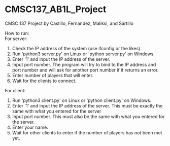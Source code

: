 # CMSC137_AB1L_Project
CMSC 137 Project by Castillo, Fernandez, Maliksi, and Sartillo

How to run:<br>
  For server:<br>
    <ol>
      <li>Check the IP address of the system (use ifconfig or the likes).</li>
      <li>Run 'python3 server.py' on Linux or 'python server.py' on Windows.</li>
      <li>Enter '1' and input the IP address of the server.</li>
      <li>Input port number. The program will try to bind to the IP address and port number and will ask for another port number if it returns an error.</li>
      <li>Enter number of players that will enter.</li>
      <li>Wait for the clients to connect.</li>
    </ol>
  For client:<br>
    <ol>
      <li>Run 'python3 client.py' on Linux or 'python client.py' on Windows.</li>
      <li>Enter '1' and input the IP address of the server. This must be exactly the same with what you entered for the server</li>
      <li>Input port number. This must also be the same with what you entered for the server.</li>
      <li>Enter your name.</li>
      <li>Wait for other clients to enter if the number of players has not been met yet.</li>
    </ol>
